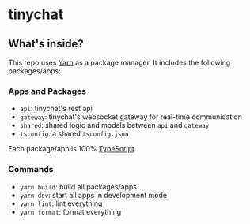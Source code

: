 # tinychat

## What's inside?

This repo uses [Yarn](https://classic.yarnpkg.com/) as a package manager. It includes the following packages/apps:

### Apps and Packages

-   `api`: tinychat's rest api
-   `gateway`: tinychat's websocket gateway for real-time communication
-   `shared`: shared logic and models between `api` and `gateway`
-   `tsconfig`: a shared `tsconfig.json`

Each package/app is 100% [TypeScript](https://www.typescriptlang.org/).

### Commands

-   `yarn build`: build all packages/apps
-   `yarn dev`: start all apps in development mode
-   `yarn lint`: lint everything
-   `yarn format`: format everything
